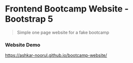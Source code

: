 # Frontend Bootcamp Website - Bootstrap 5

> Simple one page website for a fake bootcamp


### Website Demo
https://ashkar-noorul.github.io/bootcamp-website/